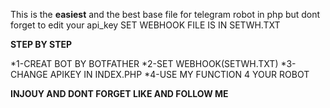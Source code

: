 This is the **easiest** and the best base file for telegram robot in php but dont forget to edit your api_key
SET WEBHOOK FILE IS IN SETWH.TXT


**STEP BY STEP**

*1-CREAT BOT BY BOTFATHER
*2-SET WEBHOOK(SETWH.TXT)
*3-CHANGE APIKEY IN INDEX.PHP
*4-USE MY FUNCTION 4 YOUR ROBOT

******INJOUY AND DONT FORGET LIKE AND FOLLOW ME******
